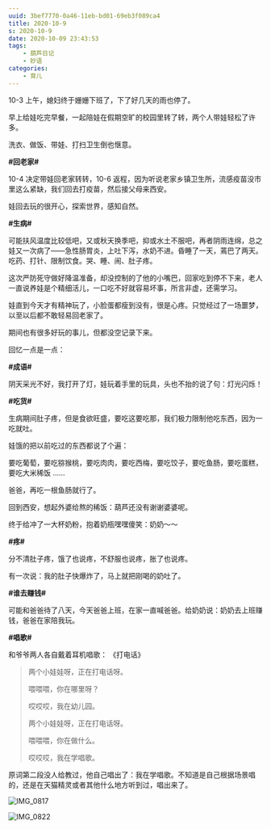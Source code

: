 ```yaml
---
uuid: 3bef7770-0a46-11eb-bd01-69eb3f089ca4
title: 2020-10-9
s: 2020-10-9
date: 2020-10-09 23:43:53
tags:
	- 葫芦日记
	- 妙语
categories:
	- 育儿
---
```




10-3 上午，媳妇终于姗姗下班了，下了好几天的雨也停了。

早上给娃吃完早餐，一起陪娃在假期空旷的校园里转了转，两个人带娃轻松了许多。

洗衣、做饭、带娃、打扫卫生倒也惬意。



**\#回老家\#**

10-4 决定带娃回老家转转，10-6 返程，因为听说老家乡镇卫生所，流感疫苗没市里这么紧缺，我们回去打疫苗，然后接父母来西安。

娃回去玩的很开心，探索世界，感知自然。



**\#生病\#**

可能扶风温度比较低吧，又或秋天换季吧，抑或水土不服吧，再者阴雨连绵，总之娃又一次病了——急性肠胃炎，上吐下泻，水奶不进。昏睡了一天，蔫巴了两天。吃药、打针、限制饮食。哭、睡、闹、肚子疼。

这次严防死守做好降温准备，却没控制的了他的小嘴巴，回家吃到停不下来，老人一直说养娃是个精细活儿，一口吃不好就容易坏事，所言非虚，还需学习。

娃直到今天才有精神玩了，小脸蛋都瘦到没有，很是心疼。只觉经过了一场噩梦，以至以后都不敢轻易回老家了。



期间也有很多好玩的事儿，但都没空记录下来。



回忆一点是一点：



**\#成语\#**

阴天采光不好，我打开了灯，娃玩着手里的玩具，头也不抬的说了句：灯光闪烁！



**\#吃货\#**

生病期间肚子疼，但是食欲旺盛，要吃这要吃那，我们极力限制他吃东西，因为一吃就吐。

娃饿的把以前吃过的东西都说了个遍：

要吃葡萄，要吃猕猴桃，要吃肉肉，要吃西梅，要吃饺子，要吃鱼肠，要吃蛋糕，要吃大米稀饭 ......

爸爸，再吃一根鱼肠就行了。



回到西安，想起外婆给熬的稀饭：葫芦还没有谢谢婆婆呢。



终于给冲了一大杯奶粉，抱着奶瓶嘿嘿傻笑：奶奶～～



**\#疼\#**

分不清肚子疼，饿了也说疼，不舒服也说疼，胀了也说疼。

有一次说：我的肚子快爆炸了，马上就把刚喝的奶吐了。



**\#谁去赚钱\#**

可能和爸爸待了八天，今天爸爸上班，在家一直喊爸爸。给奶奶说：奶奶去上班赚钱，爸爸在家陪我玩。



**\#唱歌\#**

和爷爷两人各自戴着耳机唱歌： 《打电话》

> 两个小娃娃呀，正在打电话呀。
>
> 喂喂喂，你在哪里呀？
>
> 哎哎哎，我在幼儿园。
>
> 两个小娃娃呀，正在打电话呀。
>
> 喂喂喂，你在做什么。
>
> 哎哎哎，我在学唱歌。



原词第二段没人给教过，他自己唱出了：我在学唱歌。不知道是自己根据场景唱的，还是在天猫精灵或者其他什么地方听到过，唱出来了。



![IMG_0817](https://blog-assets.liupei.xin/assets/2020-10-9/IMG_0817.jpg-public)



![IMG_0822](https://blog-assets.liupei.xin/assets/2020-10-9/IMG_0822.jpg-public)




